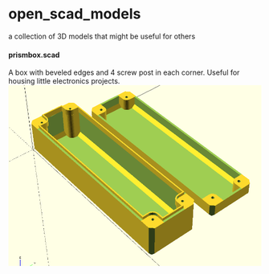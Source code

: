 # open_scad_models
a collection of 3D models that might be useful for others

#### prismbox.scad

A box with beveled edges and 4 screw post in each corner. Useful for housing little electronics projects.
![alt text](https://github.com/jkerdels/open_scad_models/blob/master/prismbox.png "Prismbox example")


